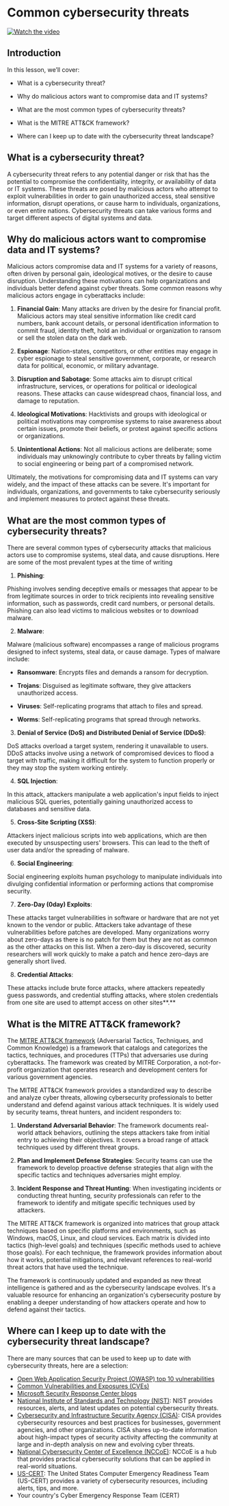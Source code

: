 # Common cybersecurity threats

[![Watch the video](images/1-2_placeholder.png)](https://learn-video.azurefd.net/vod/player?id=12bdcffa-12b7-44ef-b44d-882602ca7a38)

## Introduction

In this lesson, we’ll cover:

- What is a cybersecurity threat?

- Why do malicious actors want to compromise data and IT systems?

* What are the most common types of cybersecurity threats?

- What is the MITRE ATT&CK framework?

* Where can I keep up to date with the cybersecurity threat landscape?

## What is a cybersecurity threat?

A cybersecurity threat refers to any potential danger or risk that has the potential to compromise the confidentiality, integrity, or availability of data or IT systems. These threats are posed by malicious actors who attempt to exploit vulnerabilities in order to gain unauthorized access, steal sensitive information, disrupt operations, or cause harm to individuals, organizations, or even entire nations. Cybersecurity threats can take various forms and target different aspects of digital systems and data.

## Why do malicious actors want to compromise data and IT systems?

Malicious actors compromise data and IT systems for a variety of reasons, often driven by personal gain, ideological motives, or the desire to cause disruption. Understanding these motivations can help organizations and individuals better defend against cyber threats. Some common reasons why malicious actors engage in cyberattacks include:

1. **Financial Gain**: Many attacks are driven by the desire for financial profit. Malicious actors may steal sensitive information like credit card numbers, bank account details, or personal identification information to commit fraud, identity theft, hold an individual or organization to ransom or sell the stolen data on the dark web.

2. **Espionage**: Nation-states, competitors, or other entities may engage in cyber espionage to steal sensitive government, corporate, or research data for political, economic, or military advantage.

3. **Disruption and Sabotage**: Some attacks aim to disrupt critical infrastructure, services, or operations for political or ideological reasons. These attacks can cause widespread chaos, financial loss, and damage to reputation.

4. **Ideological Motivations**: Hacktivists and groups with ideological or political motivations may compromise systems to raise awareness about certain issues, promote their beliefs, or protest against specific actions or organizations.

5. **Unintentional Actions**: Not all malicious actions are deliberate; some individuals may unknowingly contribute to cyber threats by falling victim to social engineering or being part of a compromised network.

Ultimately, the motivations for compromising data and IT systems can vary widely, and the impact of these attacks can be severe. It's important for individuals, organizations, and governments to take cybersecurity seriously and implement measures to protect against these threats.

## What are the most common types of cybersecurity threats?

There are several common types of cybersecurity attacks that malicious actors use to compromise systems, steal data, and cause disruptions. Here are some of the most prevalent types at the time of writing

1. **Phishing**:

Phishing involves sending deceptive emails or messages that appear to be from legitimate sources in order to trick recipients into revealing sensitive information, such as passwords, credit card numbers, or personal details. Phishing can also lead victims to malicious websites or to download malware.

2. **Malware**:

Malware (malicious software) encompasses a range of malicious programs designed to infect systems, steal data, or cause damage. Types of malware include:

- **Ransomware**: Encrypts files and demands a ransom for decryption.

- **Trojans**: Disguised as legitimate software, they give attackers unauthorized access.

- **Viruses**: Self-replicating programs that attach to files and spread.

- **Worms**: Self-replicating programs that spread through networks.

3. **Denial of Service (DoS) and Distributed Denial of Service (DDoS)**:

DoS attacks overload a target system, rendering it unavailable to users. DDoS attacks involve using a network of compromised devices to flood a target with traffic, making it difficult for the system to function properly or they may stop the system working entirely.

4. **SQL Injection**:

In this attack, attackers manipulate a web application's input fields to inject malicious SQL queries, potentially gaining unauthorized access to databases and sensitive data.

5. **Cross-Site Scripting (XSS)**:

Attackers inject malicious scripts into web applications, which are then executed by unsuspecting users' browsers. This can lead to the theft of user data and/or the spreading of malware.

6. **Social Engineering**:

Social engineering exploits human psychology to manipulate individuals into divulging confidential information or performing actions that compromise security.

7. **Zero-Day (0day) Exploits**:

These attacks target vulnerabilities in software or hardware that are not yet known to the vendor or public. Attackers take advantage of these vulnerabilities before patches are developed. Many organizations worry about zero-days as there is no patch for them but they are not as common as the other attacks on this list. When a zero-day is discovered, security researchers will work quickly to make a patch and hence zero-days are generally short lived.

8. **Credential Attacks**:

These attacks include brute force attacks, where attackers repeatedly guess passwords, and credential stuffing attacks, where stolen credentials from one site are used to attempt access on other sites**.**

## What is the MITRE ATT&CK framework?

The [MITRE ATT&CK framework](https://attack.mitre.org/) (Adversarial Tactics, Techniques, and Common Knowledge) is a framework that catalogs and categorizes the tactics, techniques, and procedures (TTPs) that adversaries use during cyberattacks. The framework was created by MITRE Corporation, a not-for-profit organization that operates research and development centers for various government agencies.

The MITRE ATT&CK framework provides a standardized way to describe and analyze cyber threats, allowing cybersecurity professionals to better understand and defend against various attack techniques. It is widely used by security teams, threat hunters, and incident responders to:

1. **Understand Adversarial Behavior**: The framework documents real-world attack behaviors, outlining the steps attackers take from initial entry to achieving their objectives. It covers a broad range of attack techniques used by different threat groups.

2. **Plan and Implement Defense Strategies**: Security teams can use the framework to develop proactive defense strategies that align with the specific tactics and techniques adversaries might employ.

3. **Incident Response and Threat Hunting**: When investigating incidents or conducting threat hunting, security professionals can refer to the framework to identify and mitigate specific techniques used by attackers.

The MITRE ATT&CK framework is organized into matrices that group attack techniques based on specific platforms and environments, such as Windows, macOS, Linux, and cloud services. Each matrix is divided into tactics (high-level goals) and techniques (specific methods used to achieve those goals). For each technique, the framework provides information about how it works, potential mitigations, and relevant references to real-world threat actors that have used the technique.

The framework is continuously updated and expanded as new threat intelligence is gathered and as the cybersecurity landscape evolves. It's a valuable resource for enhancing an organization's cybersecurity posture by enabling a deeper understanding of how attackers operate and how to defend against their tactics.

## Where can I keep up to date with the cybersecurity threat landscape?

There are many sources that can be used to keep up to date with cybersecurity threats, here are a selection:

- <a href="https://owasp.org/Top10/" target="_blank"> Open Web Application Security Project (OWASP) top 10 vulnerabilities</a>
- <a href="https://www.bing.com/ck/a?!&&p=53df6007f017bca2JmltdHM9MTY5MjU3NjAwMCZpZ3VpZD0zYmY4N2RiYS1jYWI1LTYwMDgtMWY1YS02ZmYyY2JjNjYxZWUmaW5zaWQ9NTc2OQ&ptn=3&hsh=3&fclid=3bf87dba-cab5-6008-1f5a-6ff2cbc661ee&psq=cve&u=a1aHR0cHM6Ly9iaW5nLmNvbS9hbGluay9saW5rP3VybD1odHRwcyUzYSUyZiUyZmN2ZS5taXRyZS5vcmclMmYmc291cmNlPXNlcnAtcnImaD1BZXN4S0VBWTNnbGhNZEFpd3daMlNSZkZQNTlrODhIUnYxRUtlSkY1RTk0JTNkJnA9a2NvZmZjaWFsd2Vic2l0ZQ&ntb=1" target="_blank">Common Vulnerabilities and Exposures (CVEs)</a>
- <a href="" target="_blank">Microsoft Security Response Center blogs</a>
- <a href="https://www.dhs.gov/topics/cybersecurity" target="_blank">National Institute of Standards and Technology
  (NIST)</a>: NIST provides resources, alerts, and latest updates on potential cybersecurity threats.
- <a href="https://www.cisa.gov/resources-tools/resources/free-cybersecurity-services-and-tools" target="_blank">Cybersecurity and Infrastructure Security Agency
  (CISA)</a>: CISA provides cybersecurity resources and best practices for
  businesses, government agencies, and other organizations. CISA shares
  up-to-date information about high-impact types of security activity
  affecting the community at large and in-depth analysis on new and
  evolving cyber threats.
- <a href="https://www.dhs.gov/topics/cybersecurity" target="_blank">National Cybersecurity Center of Excellence (NCCoE)</a>: NCCoE is a hub that provides practical cybersecurity solutions that can be applied in real-world situations.
- <a href="https://www.cisa.gov/resources-tools/resources/free-cybersecurity-services-and-tools" target="_blank">US-CERT</a>: The United States Computer Emergency Readiness Team (US-CERT) provides a variety of cybersecurity resources, including alerts, tips, and more.
- Your country's Cyber Emergency Response Team (CERT)
